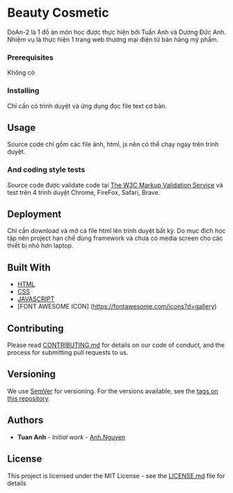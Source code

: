 # Beauty Cosmetic
DoAn-2 là 1 đồ án môn học được thực hiện bởi Tuấn Anh và Dương Đức Anh. Nhiệm vụ là thực hiện 1 trang web thương mại điện tử bán hàng mỹ phẩm.
### Prerequisites
Không có
### Installing
Chỉ cần có trình duyệt và ứng dụng đọc file text cơ bản.
## Usage
Source code chỉ gồm các file ảnh, html, js nên có thể chạy ngay trên trình duyệt.
### And coding style tests
Source code được validate code tại [The W3C Markup Validation Service](http://validator.w3.org/) và test trên 4 trình duyệt Chrome, FireFox, Safari, Brave.
## Deployment
Chỉ cần download và mở cá file html lên trình duyệt bất kỳ. Do mục đích học tập nên project hạn chế dùng framework và chưa có media screen cho các thiết bị nhỏ hơn laptop.
## Built With
* [HTML](https://www.w3schools.com/html/)
* [CSS](https://www.w3schools.com/css/)
* [JAVASCRIPT](https://www.w3schools.com/js/)
* [FONT AWESOME ICON] (https://fontawesome.com/icons?d=gallery)
## Contributing
Please read [CONTRIBUTING.md](https://gist.github.com/PurpleBooth/b24679402957c63ec426) for details on our code of conduct, and the process for submitting pull requests to us.
## Versioning
We use [SemVer](http://semver.org/) for versioning. For the versions available, see the [tags on this repository](https://github.com/your/project/tags). 
## Authors
* **Tuan Anh** - *Initial work* - [Anh.Nguyen](https://https://github.com/AnhNguyen92)
## License
This project is licensed under the MIT License - see the [LICENSE.md](LICENSE.md) file for details
